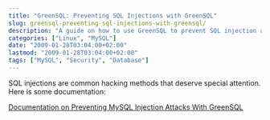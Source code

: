```yaml
---
title: "GreenSQL: Preventing SQL Injections with GreenSQL"
slug: greensql-preventing-sql-injections-with-greensql/
description: "A guide on how to use GreenSQL to prevent SQL injection attacks in your database systems."
categories: ["Linux", "MySQL"]
date: "2009-01-28T03:04:00+02:00"
lastmod: "2009-01-28T03:04:00+02:00"
tags: ["MySQL", "Security", "Database"]
---
```


SQL injections are common hacking methods that deserve special attention. Here is some documentation:

[Documentation on Preventing MySQL Injection Attacks With GreenSQL](../../../static/pdf/preventing_mysql_injection_attacks_with_greensql.pdf)
